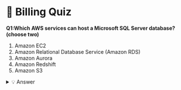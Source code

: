 # 🧠 Billing Quiz

**Q1:Which AWS services can host a Microsoft SQL Server database? (choose two)**

1. Amazon EC2
2. Amazon Relational Database Service (Amazon RDS)
3. Amazon Aurora
4. Amazon Redshift
5. Amazon S3
<details>
<summary>💡 Answer</summary>

**Answer: Amazon EC2 and Amazon Relational Database Service (Amazon RDS)**  
</details>


